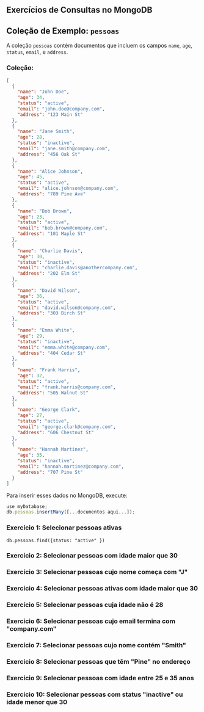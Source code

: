 ## Exercícios de Consultas no MongoDB

## Coleção de Exemplo: `pessoas`

A coleção `pessoas` contém documentos que incluem os campos `name`, `age`, `status`, `email`, e `address`. 

### **Coleção:**

```json
[
  {
    "name": "John Doe",
    "age": 34,
    "status": "active",
    "email": "john.doe@company.com",
    "address": "123 Main St"
  },
  {
    "name": "Jane Smith",
    "age": 28,
    "status": "inactive",
    "email": "jane.smith@company.com",
    "address": "456 Oak St"
  },
  {
    "name": "Alice Johnson",
    "age": 45,
    "status": "active",
    "email": "alice.johnson@company.com",
    "address": "789 Pine Ave"
  },
  {
    "name": "Bob Brown",
    "age": 23,
    "status": "active",
    "email": "bob.brown@company.com",
    "address": "101 Maple St"
  },
  {
    "name": "Charlie Davis",
    "age": 30,
    "status": "inactive",
    "email": "charlie.davis@anothercompany.com",
    "address": "202 Elm St"
  },
  {
    "name": "David Wilson",
    "age": 36,
    "status": "active",
    "email": "david.wilson@company.com",
    "address": "303 Birch St"
  },
  {
    "name": "Emma White",
    "age": 29,
    "status": "inactive",
    "email": "emma.white@company.com",
    "address": "404 Cedar St"
  },
  {
    "name": "Frank Harris",
    "age": 32,
    "status": "active",
    "email": "frank.harris@company.com",
    "address": "505 Walnut St"
  },
  {
    "name": "George Clark",
    "age": 27,
    "status": "active",
    "email": "george.clark@company.com",
    "address": "606 Chestnut St"
  },
  {
    "name": "Hannah Martinez",
    "age": 35,
    "status": "inactive",
    "email": "hannah.martinez@company.com",
    "address": "707 Pine St"
  }
]
```

Para inserir esses dados no MongoDB, execute:

```javascript 
use myDatabase;
db.pessoas.insertMany([...documentos aqui...]);
```

### **Exercício 1: Selecionar pessoas ativas**
```
db.pessoas.find({status: "active" })
```

### **Exercício 2: Selecionar pessoas com idade maior que 30**

### **Exercício 3: Selecionar pessoas cujo nome começa com "J"**

### **Exercício 4: Selecionar pessoas ativas com idade maior que 30**

### **Exercício 5: Selecionar pessoas cuja idade não é 28**

### **Exercício 6: Selecionar pessoas cujo email termina com "company.com"**

### **Exercício 7: Selecionar pessoas cujo nome contém "Smith"**

### **Exercício 8: Selecionar pessoas que têm "Pine" no endereço**

### **Exercício 9: Selecionar pessoas com idade entre 25 e 35 anos**

### **Exercício 10: Selecionar pessoas com status "inactive" ou idade menor que 30**


